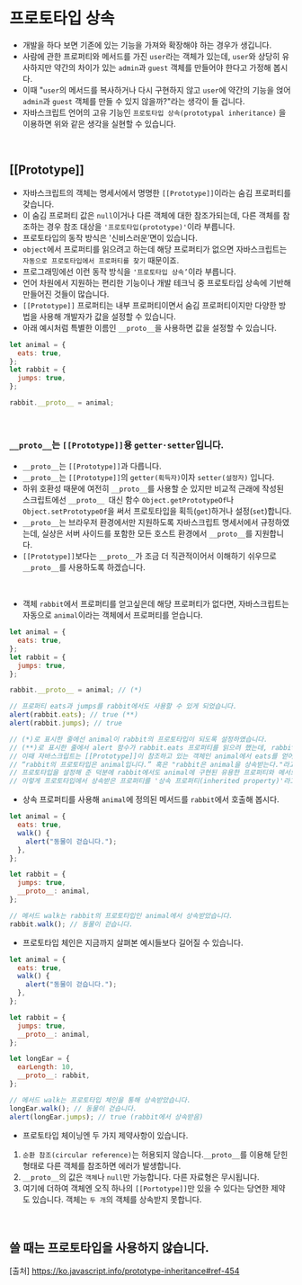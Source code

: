 # 프로토타입 상속

- 개발을 하다 보면 기존에 있는 기능을 가져와 확장해야 하는 경우가 생깁니다.
- 사람에 관한 프로퍼티와 메서드를 가진 `user`라는 객체가 있는데, `user`와 상당히 유사하지만 약간의 차이가 있는 `admin`과 `guest` 객체를 만들어야 한다고 가정해 봅시다.
- 이때 "`user`의 메서드를 복사하거나 다시 구현하지 않고 `user`에 약간의 기능을 얹어 `admin`과 `guest` 객체를 만들 수 있지 않을까?"라는 생각이 들 겁니다.
- 자바스크립트 언어의 고유 기능인 `프로토타입 상속(prototypal inheritance)` 을 이용하면 위와 같은 생각을 실현할 수 있습니다.

<br>

## [[Prototype]]

- 자바스크립트의 객체는 명세서에서 명명한 `[[Prototype]]`이라는 숨김 프로퍼티를 갖습니다.
- 이 숨김 프로퍼티 값은 `null`이거나 다른 객체에 대한 참조가되는데, 다른 객체를 참조하는 경우 참조 대상을 `'프로토타입(prototype)'`이라 부릅니다.
- 프로토타입의 동작 방식은 '신비스러운’면이 있습니다.
- `object`에서 프로퍼티를 읽으려고 하는데 해당 프로퍼티가 없으면 자바스크립트는 `자동으로 프로토타입에서 프로퍼티를 찾기` 때문이죠.
- 프로그래밍에선 이런 동작 방식을 `'프로토타입 상속’`이라 부릅니다.
- 언어 차원에서 지원하는 편리한 기능이나 개발 테크닉 중 프로토타입 상속에 기반해 만들어진 것들이 많습니다.
- `[[Prototype]]` 프로퍼티는 내부 프로퍼티이면서 숨김 프로퍼티이지만 다양한 방법을 사용해 개발자가 값을 설정할 수 있습니다.
- 아래 예시처럼 특별한 이름인 `__proto__`을 사용하면 값을 설정할 수 있습니다.

```js
let animal = {
  eats: true,
};
let rabbit = {
  jumps: true,
};

rabbit.__proto__ = animal;
```

<br>

### `__proto__`는 `[[Prototype]]`용 `getter·setter`입니다.

- `__proto__`는 `[[Prototype]]`과 다릅니다.
- `__proto__`는 `[[Prototype]]`의 `getter(획득자)`이자 `setter(설정자)` 입니다.
- 하위 호환성 때문에 여전히 `__proto__`를 사용할 순 있지만 비교적 근래에 작성된 스크립트에선 `__proto__ `대신 함수 `Object.getPrototypeOf`나 `Object.setPrototypeOf`을 써서 프로토타입을 획득(`get`)하거나 설정(`set`)합니다.
- `__proto__`는 브라우저 환경에서만 지원하도록 자바스크립트 명세서에서 규정하였는데, 실상은 서버 사이드를 포함한 모든 호스트 환경에서 `__proto__`를 지원합니다.
- `[[Prototype]]`보다는 `__proto__`가 조금 더 직관적이어서 이해하기 쉬우므로 `__proto__`를 사용하도록 하겠습니다.

<br>

- 객체 `rabbit`에서 프로퍼티를 얻고싶은데 해당 프로퍼티가 없다면, 자바스크립트는 자동으로 `animal`이라는 객체에서 프로퍼티를 얻습니다.

```js
let animal = {
  eats: true,
};
let rabbit = {
  jumps: true,
};

rabbit.__proto__ = animal; // (*)

// 프로퍼티 eats과 jumps를 rabbit에서도 사용할 수 있게 되었습니다.
alert(rabbit.eats); // true (**)
alert(rabbit.jumps); // true

// (*)로 표시한 줄에선 animal이 rabbit의 프로토타입이 되도록 설정하였습니다.
// (**)로 표시한 줄에서 alert 함수가 rabbit.eats 프로퍼티를 읽으려 했는데, rabbit엔 eats라는 프로퍼티가 없습니다.
// 이때 자바스크립트는 [[Prototype]]이 참조하고 있는 객체인 animal에서 eats를 얻어냅니다.
// “rabbit의 프로토타입은 animal입니다.” 혹은 "rabbit은 animal을 상속받는다."라고 말 할 수 있게 되었습니다.
// 프로토타입을 설정해 준 덕분에 rabbit에서도 animal에 구현된 유용한 프로퍼티와 메서드를 사용할 수 있게 되었네요.
// 이렇게 프로토타입에서 상속받은 프로퍼티를 '상속 프로퍼티(inherited property)'라고 합니다.
```

- 상속 프로퍼티를 사용해 `animal`에 정의된 메서드를 `rabbit`에서 호출해 봅시다.

```js
let animal = {
  eats: true,
  walk() {
    alert("동물이 걷습니다.");
  },
};

let rabbit = {
  jumps: true,
  __proto__: animal,
};

// 메서드 walk는 rabbit의 프로토타입인 animal에서 상속받았습니다.
rabbit.walk(); // 동물이 걷습니다.
```

- 프로토타입 체인은 지금까지 살펴본 예시들보다 길어질 수 있습니다.

```js
let animal = {
  eats: true,
  walk() {
    alert("동물이 걷습니다.");
  },
};

let rabbit = {
  jumps: true,
  __proto__: animal,
};

let longEar = {
  earLength: 10,
  __proto__: rabbit,
};

// 메서드 walk는 프로토타입 체인을 통해 상속받았습니다.
longEar.walk(); // 동물이 걷습니다.
alert(longEar.jumps); // true (rabbit에서 상속받음)
```

- 프로토타입 체이닝엔 두 가지 제약사항이 있습니다.

1. `순환 참조(circular reference)`는 허용되지 않습니다.`__proto__`를 이용해 닫힌 형태로 다른 객체를 참조하면 에러가 발생합니다.
2. `__proto__`의 값은 `객체`나 `null`만 가능합니다. 다른 자료형은 무시됩니다.
3. 여기에 더하여 객체엔 오직 하나의 `[[Portotype]]`만 있을 수 있다는 당연한 제약도 있습니다. 객체는 `두 개`의 객체를 상속받지 못합니다.

<br>

## 쓸 때는 프로토타입을 사용하지 않습니다.

[출처]
https://ko.javascript.info/prototype-inheritance#ref-454
